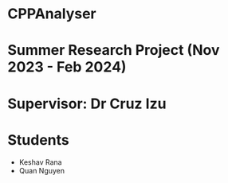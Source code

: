 # CPPAnalyser

# Summer Research Project (Nov 2023 - Feb 2024)

# Supervisor: Dr Cruz Izu

# Students
* Keshav Rana
* Quan Nguyen
